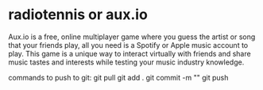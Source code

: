 # radiotennis or aux.io
Aux.io is a free, online multiplayer game where you guess the artist or song that your friends play, all you need is a Spotify or Apple music account to play. This game is a unique way to interact virtually with friends and share music tastes and interests while testing your music industry knowledge.

commands to push to git:
git pull
git add .
git commit -m "<message>"
git push

